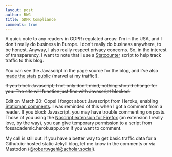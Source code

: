```yaml
---
layout: post
author: RWG
title: GDPR Compliance
comments: true
---
```


A quick note to any readers in GDPR regulated areas: I'm in the USA, and I don't really do business in Europe. I don't really do business anywhere, to be honest. Anyway, I also really respect privacy concerns. So, in the interest of transparency, I want to note that I use a [Statcounter](https://www.statcounter.com) script to help track traffic to this blog.

You can see the Javascript in the page source for the blog, and I've also [made the stats public](https://statcounter.com/p5832197/summary/?account_id=1462290&login_id=3&code=6a0a1540cdf3119c0be6e16464d0d1fe&guest_login=1) (marvel at my traffic!).

~~If you block Javascript, I not only don't mind, nothing should change for you. The site will function just fine with Javascript blocked.~~

Edit on March 20: Oops! I forgot about Javascript from Heroku, enabling [Staticman comments](https://staticman.net/). I was reminded of this when I got a comment from a reader. If you block Javascript, you may have trouble commenting on posts. Those of you using the [Noscript extension for Firefox](https://addons.mozilla.org/en-US/firefox/addon/noscript/) (an extension I really love, by the way), you can give temporary permission to a script from fossacademic.herokuapp.com if you want to comment.

My call is still out: if you have a better way to get basic traffic data for a Github.io-hosted static Jekyll blog, let me know in the comments or via Mastodon (@robertwgehl@scholar.social).
